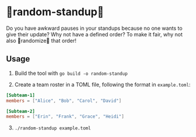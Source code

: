 # 🎲random-standup🎲
Do you have awkward pauses in your standups because no one wants to give their
update? Why not have a defined order? To make it fair, why not also
🎲randomize🎲 that order!

## Usage

1. Build the tool with `go build -o random-standup`

2. Create a team roster in a TOML file, following the format in `example.toml`:
```toml
[Subteam-1]
members = ["Alice", "Bob", "Carol", "David"]

[Subteam-2]
members = ["Erin", "Frank", "Grace", "Heidi"]
```

3. `./random-standup example.toml`

